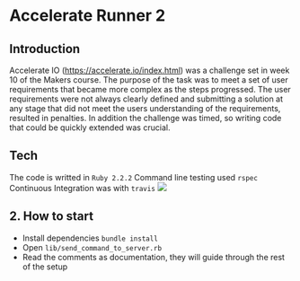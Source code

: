 # Accelerate Runner 2

## Introduction
Accelerate IO (https://accelerate.io/index.html) was a challenge set in week 10 of the Makers course. The purpose of the task was to meet a set of user requirements that became more complex as the steps progressed. The user requirements were not always clearly defined and submitting a solution at any stage that did not meet the users understanding of the requirements, resulted in penalties. In addition the challenge was timed, so writing code that could be quickly extended was crucial.  


## Tech 
The code is writted in `Ruby 2.2.2`
Command line testing used `rspec`
Continuous Integration was with `travis`
![](images/screenshot.jpg)


## 2. How to start

- Install dependencies `bundle install`
- Open `lib/send_command_to_server.rb`
- Read the comments as documentation, they will guide through the rest of the setup
